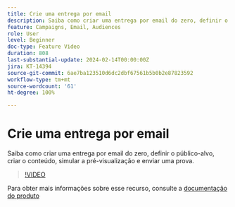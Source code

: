 ```yaml
---
title: Crie uma entrega por email
description: Saiba como criar uma entrega por email do zero, definir o público-alvo, criar o conteúdo, simular a pré-visualização e enviar uma prova.
feature: Campaigns, Email, Audiences
role: User
level: Beginner
doc-type: Feature Video
duration: 808
last-substantial-update: 2024-02-14T00:00:00Z
jira: KT-14394
source-git-commit: 6ae7ba123510d6dc2dbf67561b5b0b2e87823592
workflow-type: tm+mt
source-wordcount: '61'
ht-degree: 100%

---
```



# Crie uma entrega por email

Saiba como criar uma entrega por email do zero, definir o público-alvo, criar o conteúdo, simular a pré-visualização e enviar uma prova.

>[!VIDEO](https://video.tv.adobe.com/v/3425866/?learn=on)

Para obter mais informações sobre esse recurso, consulte a [documentação do produto](https://experienceleague.adobe.com/docs/campaign-web/v8/msg/gs-deliveries.html?lang=pt-BR)